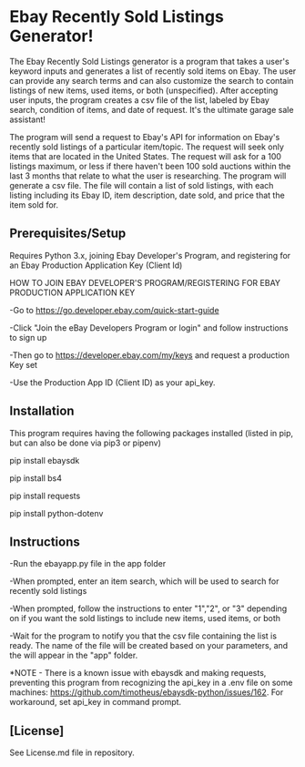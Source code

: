 # Ebay Recently Sold Listings Generator!

The Ebay Recently Sold Listings generator is a program that takes a user's keyword inputs and generates a list of recently sold items on Ebay. The user can provide any search terms and can also customize the search to contain listings of new items, used items, or both (unspecified). After accepting user inputs, the program creates a csv file of the list, labeled by Ebay search, condition of items, and date of request. It's the ultimate garage sale assistant!

The program will send a request to Ebay's API for information on Ebay's recently sold listings of a particular item/topic. The request
will seek only items that are located in the United States. The request will ask for a 100 listings maximum, or less if there haven't been 100 sold auctions within the last 3 months that relate to what the user is researching.
The program will generate a csv file. The file will contain a list of sold listings, with each listing including its Ebay ID, item description, date sold, and price that the item sold for.

## Prerequisites/Setup

Requires Python 3.x, joining Ebay Developer's Program, and registering for an Ebay Production Application Key (Client Id)

HOW TO JOIN EBAY DEVELOPER'S PROGRAM/REGISTERING FOR EBAY PRODUCTION APPLICATION KEY

-Go to https://go.developer.ebay.com/quick-start-guide

-Click "Join the eBay Developers Program or login" and follow instructions to sign up

-Then go to https://developer.ebay.com/my/keys and request a production Key set

-Use the Production App ID (Client ID) as your api_key.


## Installation

This program requires having the following packages installed (listed in pip, but can also be done via pip3 or pipenv)

pip install ebaysdk

pip install bs4

pip install requests

pip install python-dotenv


## Instructions

-Run the ebayapp.py file in the app folder

-When prompted, enter an item search, which will be used to search for recently sold listings

-When prompted, follow the instructions to enter "1","2", or "3" depending on if you want the sold listings to include new items, used items, or both

-Wait for the program to notify you that the csv file containing the list is ready. The name of the file will be created based on your parameters, and the will appear in the "app" folder.

*NOTE - There is a known issue with ebaysdk and making requests, preventing this program from recognizing the api_key in a .env file
on some machines: https://github.com/timotheus/ebaysdk-python/issues/162.
For workaround, set api_key in command prompt.


## [License]
See License.md file in repository.
